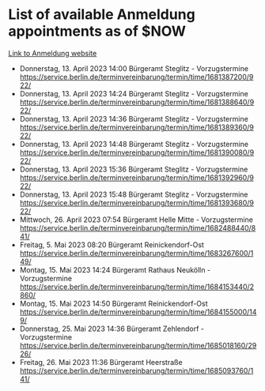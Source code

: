 # List of available Anmeldung appointments as of $NOW
[Link to Anmeldung website](https://service.berlin.de/terminvereinbarung/termin/tag.php?termin=1&anliegen[]=120686&dienstleisterlist=122210,122217,327316,122219,327312,122227,327314,122231,327346,122243,327348,122254,122252,329742,122260,329745,122262,329748,122271,327278,122273,327274,122277,327276,330436,122280,327294,122282,327290,122284,327292,122291,327270,122285,327266,122286,327264,122296,327268,150230,329760,122297,327286,122294,327284,122312,329763,122314,329775,122304,327330,122311,327334,122309,327332,317869,122281,327352,122279,329772,122283,122276,327324,122274,327326,122267,329766,122246,327318,122251,327320,122257,327322,122208,327298,122226,327300&herkunft=http%3A%2F%2Fservice.berlin.de%2Fdienstleistung%2F120686%2F)
- Donnerstag, 13. April 2023 14:00 Bürgeramt Steglitz - Vorzugstermine https://service.berlin.de/terminvereinbarung/termin/time/1681387200/922/
- Donnerstag, 13. April 2023 14:24 Bürgeramt Steglitz - Vorzugstermine https://service.berlin.de/terminvereinbarung/termin/time/1681388640/922/
- Donnerstag, 13. April 2023 14:36 Bürgeramt Steglitz - Vorzugstermine https://service.berlin.de/terminvereinbarung/termin/time/1681389360/922/
- Donnerstag, 13. April 2023 14:48 Bürgeramt Steglitz - Vorzugstermine https://service.berlin.de/terminvereinbarung/termin/time/1681390080/922/
- Donnerstag, 13. April 2023 15:36 Bürgeramt Steglitz - Vorzugstermine https://service.berlin.de/terminvereinbarung/termin/time/1681392960/922/
- Donnerstag, 13. April 2023 15:48 Bürgeramt Steglitz - Vorzugstermine https://service.berlin.de/terminvereinbarung/termin/time/1681393680/922/
- Mittwoch, 26. April 2023 07:54 Bürgeramt Helle Mitte - Vorzugstermine https://service.berlin.de/terminvereinbarung/termin/time/1682488440/841/
- Freitag, 5. Mai 2023 08:20 Bürgeramt Reinickendorf-Ost https://service.berlin.de/terminvereinbarung/termin/time/1683267600/149/
- Montag, 15. Mai 2023 14:24 Bürgeramt Rathaus Neukölln - Vorzugstermine https://service.berlin.de/terminvereinbarung/termin/time/1684153440/2860/
- Montag, 15. Mai 2023 14:50 Bürgeramt Reinickendorf-Ost https://service.berlin.de/terminvereinbarung/termin/time/1684155000/149/
- Donnerstag, 25. Mai 2023 14:36 Bürgeramt Zehlendorf - Vorzugstermine https://service.berlin.de/terminvereinbarung/termin/time/1685018160/2926/
- Freitag, 26. Mai 2023 11:36 Bürgeramt Heerstraße https://service.berlin.de/terminvereinbarung/termin/time/1685093760/141/
